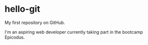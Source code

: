 # hello-git
My first repository on GitHub.

I'm an aspiring web developer currently taking part in the bootcamp Epicodus.
